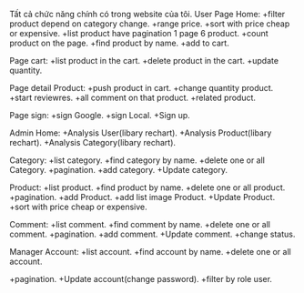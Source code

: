 Tất cả chức năng chính có trong website của tôi.
User
Page Home:
+filter product depend on category change.
+range price.
+sort with price cheap or expensive.
+list product have pagination 1 page 6 product.
+count product on the page.
+find product by name.
+add to cart.

Page cart:
+list product in the cart.
+delete product in the cart.
+update quantity.

Page detail Product:
+push product in cart.
+change quantity product.
+start reviewres.
+all comment on that product.
+related product.

Page sign:
+sign Google.
+sign Local.
+Sign up.

Admin
Home:
+Analysis User(libary rechart).
+Analysis Product(libary rechart).
+Analysis Category(libary rechart).

Category:
+list category.
+find category by name.
+delete one or all Category.
+pagination.
+add category.
+Update category.

Product:
+list product.
+find product by name.
+delete one or all product.
+pagination.
+add Product.
+add list image Product.
+Update Product.
+sort with price cheap or expensive.

Comment:
+list comment.
+find comment by name.
+delete one or all comment.
+pagination.
+add comment.
+Update comment.
+change status.

Manager Account:
+list account.
+find account by name.
+delete one or all account.

+pagination.
+Update account(change password).
+filter by role user.

